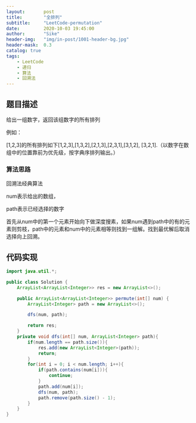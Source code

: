 ```yaml
---
layout:       post
title:        "全排列"
subtitle:     "LeetCode-permutation"
date:         2020-10-03 19:45:00
author:       "Sike"
header-img:   "img/in-post/1001-header-bg.jpg"
header-mask:  0.3
catalog: true
tags:
    - LeetCode
    - 递归
    - 算法
    - 回溯法
---
```


## **题目描述**

给出一组数字，返回该组数字的所有排列

例如：

[1,2,3]的所有排列如下[1,2,3],[1,3,2],[2,1,3],[2,3,1],[3,1,2], [3,2,1].（以数字在数组中的位置靠前为优先级，按字典序排列输出。）

### 算法思路

回溯法经典算法

num表示给出的数组，

path表示已经选择的数字

首先从num中的第一个元素开始向下做深度搜素，如果num遇到path中的有的元素则剪枝，path中的元素和num中的元素相等则找到一组解。找到最优解后取消选择向上回溯。

## 代码实现

```java
import java.util.*;

public class Solution {
    ArrayList<ArrayList<Integer>> res = new ArrayList<>();

    public ArrayList<ArrayList<Integer>> permute(int[] num) {
        ArrayList<Integer> path = new ArrayList<>();

        dfs(num, path);

        return res;
    }
    private void dfs(int[] num, ArrayList<Integer> path){
        if(num.length == path.size()){
            res.add(new ArrayList<Integer>(path));
            return;
        }
        for(int i = 0; i < num.length; i++){
            if(path.contains(num[i])){
                continue;
            }
            path.add(num[i]);
            dfs(num, path);
            path.remove(path.size() - 1);
        }
    }
}
```
